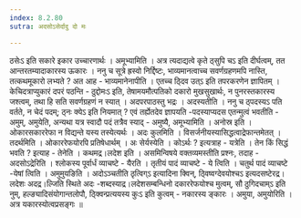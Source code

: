 ```yaml
---
index: 8.2.80
sutra: अदसोऽसेर्दादु दो मः

---
```

 ठसेःऽ इति सकारे इकार उच्चारणार्थः । अमूभ्यामिति । अत्र त्यदाद्यत्वे कृते ठ्सुपि चऽ इति दीर्घत्वम्, तत आन्तरतम्यादाकारस्य ऊकारः । ननु च सूत्रे ह्रस्वो निर्द्दिष्टः, भाव्यमानत्वाच्च सवर्णग्रहणमपि नास्ति, तत्कथमूकारो लभ्यते ? अत आह - भाव्यमानेनापीति । एतच्च ठ्दिव उत्ऽ इति तपरकरणेन ज्ञापितम् । केचिदत्राप्युकारं दपरं पठन्ति - ठुद्दोमःऽ इति, तेषामयमौत्पतिको दकारो मुखसुखार्थः, न पुनरस्तकारस्य जश्त्वम्, तथा हि सति सवर्णग्रहणं न स्यात् । अदपरपाठस्तु भद्रः । अदस्यतीति । ननु च ठ्पदस्यऽ पति वर्तते, न चेदं पदम्; ठ्नः क्येऽ इति नियमात् ? एवं तर्ह्येतदेव ज्ञापयति -पदस्याप्यदस एतन्मुत्वं भवतीति - अमुम्, अमुयेति, अन्यथा यत्र स्वादौ पदं तत्रैव स्याद् - अमुष्यै, अमूभ्यामिति । अनोस्र इति । ओकारसकाररेफा न विद्यन्ते यस्य तस्येत्यर्थः । अदः कुलमिति । विसर्जनीयस्यासिद्धत्वाद्रेफान्तमेतत् । तदर्थमिति । ओकाररेफयोरपि प्रतिषेधार्थम् । अः सेर्यस्येति । कोऽर्थः ? इत्यत्राह - यत्रेति । तेन किं सिद्धं भवति ? इत्याह - तेनेति । कथमद्र।लदेश इति । असमिन्विषये वक्तव्यमस्तीति प्रश्नः, तदाह - अदसोऽद्रेरिति । श्लोकस्य पूर्वार्धं व्याचष्टे - यैरति । तृतीयं पादं व्याचष्टे - ये त्विति । चतुर्थ पादं व्याचष्टे -येषां त्विति । अमुमुयङिति । अदोऽञ्चतीति ठृत्विग्ऽ इत्यादिना क्विन्, ठ्विष्वग्देवयोश्चऽ इत्यदसष्टेरद्र।लदेशः अदद्र।ल्जिति स्थिते अदः -शब्दस्याद्र।लदेशसम्बन्धिनो दकाररेफयोश्च मुत्वम्, सौ ठुगिदचाम्ऽ इति नुम्, हल्ङ्यादिसंयोगान्तलोपौ, ठ्क्विन्प्रत्ययस्य कुःऽ इति कुत्वम् - नकारस्य ङ्कारः ।  अमुया, अमुयोरिति । अत्र यकारस्योत्वप्रसङ्गः ॥